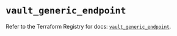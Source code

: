 # `vault_generic_endpoint`

Refer to the Terraform Registry for docs: [`vault_generic_endpoint`](https://registry.terraform.io/providers/hashicorp/vault/4.8.0/docs/resources/generic_endpoint).
